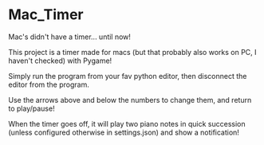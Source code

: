 # Mac_Timer
 Mac's didn't have a timer... until now!

This project is a timer made for macs (but that probably also works on  PC, I haven't checked) with Pygame!

Simply run the program from your fav python editor, then disconnect the editor from the program.

Use the arrows above and below the numbers to change them, and return to play/pause!

When the timer goes off, it will play two piano notes in quick succession (unless configured otherwise in settings.json) and show a notification!
